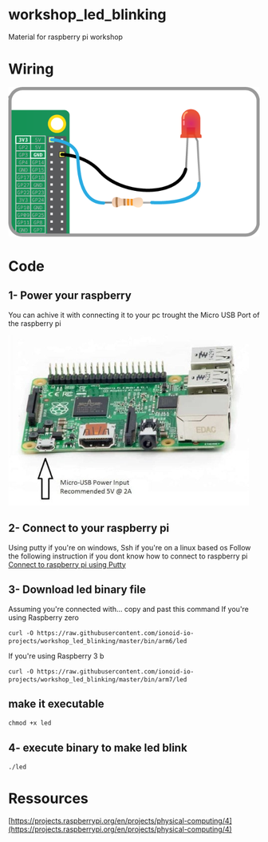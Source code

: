 # workshop_led_blinking
Material for raspberry pi workshop

# Wiring
![Lighting an LED](doc/img/led-3v3.png)

# Code

## 1- Power your raspberry

You can achive it with connecting it to your pc trought the Micro USB Port of the raspberry pi

![power](doc/img/1-min.jpg)

## 2- Connect to your raspberry pi
Using putty if you're on windows, Ssh if you're on a linux based os
Follow the following instruction if you dont know how to connect to raspberry pi
[Connect to raspberry pi using Putty](https://github.com/ionoid-io-projects/workshop/blob/master/doc/od-iot-raspbian-rpi-zero-windows.md#5-first-boot)

## 3- Download led binary file

Assuming you're connected with... copy and past this command
If you're using Raspberry zero
```
curl -O https://raw.githubusercontent.com/ionoid-io-projects/workshop_led_blinking/master/bin/arm6/led
```

If you're using Raspberry 3 b
```
curl -O https://raw.githubusercontent.com/ionoid-io-projects/workshop_led_blinking/master/bin/arm7/led
```
## make it executable
```
chmod +x led
```

## 4- execute binary to make led blink
```
./led
```

# Ressources

[https://projects.raspberrypi.org/en/projects/physical-computing/4](https://projects.raspberrypi.org/en/projects/physical-computing/4)
